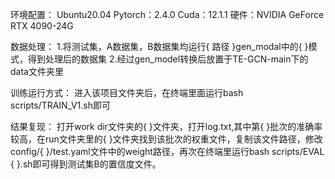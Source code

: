 环境配置：
Ubuntu20.04
Pytorch：2.4.0
Cuda：12.1.1
硬件：NVIDIA GeForce RTX 4090-24G

数据处理：
1.将测试集，A数据集，B数据集均运行{  路径  }gen_modal中的{    }模式，得到处理后的数据集
2.经过gen_model转换后放置于TE-GCN-main下的data文件夹里

训练运行方式：
进入该项目文件夹后，在终端里面运行bash scripts/TRAIN_V1.sh即可

结果复现：
打开work dir文件夹的{   }文件夹，打开log.txt,其中第{  }批次的准确率较高，在run文件夹里的{   }文件夹找到该批次的权重文件，复制该文件路径，修改config/{         }/test.yaml文件中的weight路径，再次在终端里运行bash scripts/EVAL {   }.sh即可得到测试集B的置信度文件。
